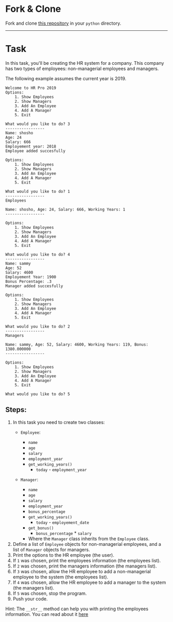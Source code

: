 # Fork & Clone

Fork and clone [this repository](https://github.com/JoinCODED/hr-pro) in your `python` directory.

---

# Task 

In this task, you'll be creating the HR system for a company. This company has two types of employees: non-managerial employees and managers.

The following example assumes the current year is 2019.

```
Welcome to HR Pro 2019
Options:
	1. Show Employees
	2. Show Managers
	3. Add An Employee
	4. Add A Manager
	5. Exit

What would you like to do? 3
-----------------
Name: shosho
Age: 24
Salary: 666
Employement year: 2018
Employee added succesfully

Options:
	1. Show Employees
	2. Show Managers
	3. Add An Employee
	4. Add A Manager
	5. Exit

What would you like to do? 1
-----------------
Employees

Name: shosho, Age: 24, Salary: 666, Working Years: 1
-----------------

Options:
	1. Show Employees
	2. Show Managers
	3. Add An Employee
	4. Add A Manager
	5. Exit

What would you like to do? 4
-----------------
Name: sammy
Age: 52
Salary: 4600
Employement Year: 1900
Bonus Percentage: .3
Manager added succesfully

Options:
	1. Show Employees
	2. Show Managers
	3. Add An Employee
	4. Add A Manager
	5. Exit

What would you like to do? 2
-----------------
Managers

Name: sammy, Age: 52, Salary: 4600, Working Years: 119, Bonus: 1380.000000
-----------------

Options:
	1. Show Employees
	2. Show Managers
	3. Add An Employee
	4. Add A Manager
	5. Exit

What would you like to do? 5
```

## Steps:
1. In this task you need to create two classes:
    - `Employee`:
        - `name`
        - `age`
        - `salary`
        - `employment_year`
        - `get_working_years()`
            - `today` - `employment_year`

    - `Manager`:
        - `name`
        - `age`
        - `salary`
        - `employment_year`
        - `bonus_percentage`
        - `get_working_years()`
            - `today` - `employement_date`
        - `get_bonus()`
            - `bonus_percentage` * `salary`
        - Where the `Manager` class inherits from the `Employee` class. 
2. Define a list of `Employee` objects for non-managerial employees, and a list of `Manager` objects for managers.
3. Print the options to the HR employee (the user).
4. If `1` was chosen, print the employees information (the employees list).
5. If `2` was chosen, print the managers information (the managers list).
6. If `3` was chosen, allow the HR employee to add a non-managerial employee to the system (the employees list).
7. If `4` was chosen, allow the HR employee to add a manager to the system (the managers list).
8. If `5` was chosen, stop the program.
9. Push your code.

Hint: The `__str__` method can help you with printing the employees information. You can read about it [here](https://www.journaldev.com/22460/python-str-repr-functions#python--str--and--repr--example)
